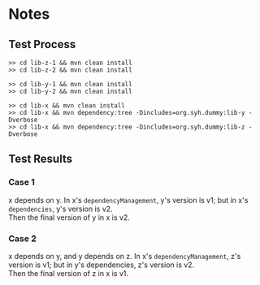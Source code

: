 # Notes
## Test Process
```
>> cd lib-z-1 && mvn clean install
>> cd lib-z-2 && mvn clean install

>> cd lib-y-1 && mvn clean install
>> cd lib-y-2 && mvn clean install

>> cd lib-x && mvn clean install
>> cd lib-x && mvn dependency:tree -Dincludes=org.syh.dummy:lib-y -Dverbose
>> cd lib-x && mvn dependency:tree -Dincludes=org.syh.dummy:lib-z -Dverbose
```

## Test Results
### Case 1
x depends on y. In x's `dependencyManagement`, y's version is v1; but in x's `dependencies`, y's version is v2.  
Then the final version of y in x is v2.

### Case 2
x depends on y, and y depends on z. In x's `dependencyManagement`, z's version is v1; but in y's dependencies, z's version is v2.  
Then the final version of z in x is v1.